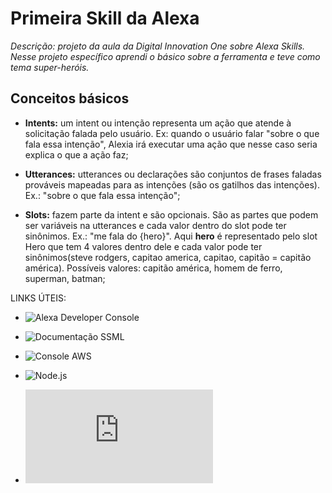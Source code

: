 # Primeira Skill da Alexa
*Descrição: projeto da aula da Digital Innovation One sobre Alexa Skills. Nesse projeto específico aprendi o básico sobre a ferramenta e teve como tema super-heróis.*

## Conceitos básicos

- **Intents:** um intent ou intenção representa um ação que atende à solicitação falada pelo usuário. Ex: quando o usuário falar "sobre o que fala essa intenção", Alexia irá executar uma ação que nesse caso seria explica o que a ação faz;

- **Utterances:** utterances ou declarações são conjuntos de frases faladas prováveis mapeadas para as intenções (são os gatilhos das intenções). Ex.: "sobre o que fala essa intenção";
- **Slots:** fazem parte da intent e são opcionais. São as partes que podem ser variáveis na utterances e cada valor dentro do slot pode ter sinônimos. Ex.: "me fala do {hero}". Aqui **hero** é representado pelo slot Hero que tem 4 valores dentro dele e cada valor pode ter sinônimos(steve rodgers, capitao america, capitao, capitão = capitão américa). Possíveis valores: capitão américa, homem de ferro, superman, batman; 

LINKS ÚTEIS:

- ![Alexa Developer Console](https://developer.amazon.com/en-US/alexa)

- ![Documentação SSML](https://cloud.google.com/text-to-speech/docs/ssml?hl=pt-br)

- ![Console AWS](https://aws.amazon.com)

- ![Node.js](https://nodejs.org/en/)

- ![ASK Cli documentação](https://developer.amazon.com/en-US/docs/alexa/smapi/ask-cli-command-reference.html)

